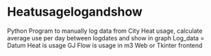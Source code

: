 # Heatusagelogandshow
Python Program to manually log data from City Heat usage, calculate average use per day between logdates and show in graph Log_data = Datum Heat is usage GJ Flow is usage in m3 Web or Tkinter frontend
